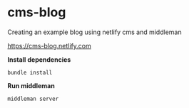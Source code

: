 # cms-blog
Creating an example blog using netlify cms and middleman

https://cms-blog.netlify.com

**Install dependencies**

`bundle install`

**Run middleman**

`middleman server`
